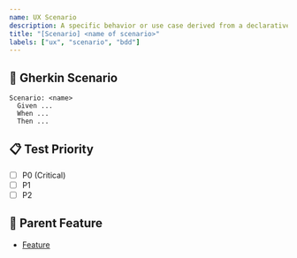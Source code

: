 ```yaml
---
name: UX Scenario
description: A specific behavior or use case derived from a declarative feature
title: "[Scenario] <name of scenario>"
labels: ["ux", "scenario", "bdd"]
---
```


## 🧪 Gherkin Scenario

```
Scenario: <name>
  Given ...
  When ...
  Then ...
```

## 📋 Test Priority
- [ ] P0 (Critical)
- [ ] P1
- [ ] P2

## 🔗 Parent Feature
- [Feature]()